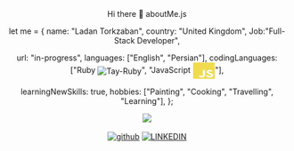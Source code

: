 <div align="center">
 Hi there 👋
 aboutMe.js
 <div align="center">

let me = {
name: "Ladan Torkzaban",
country: "United Kingdom",
Job:"Full-Stack Developer",
  

url: "in-progress",
languages: ["English", "Persian"],
codingLanguages: ["Ruby <img align="center" alt="Tay-Ruby" height="30" width="40" src="https://cdn.jsdelivr.net/gh/devicons/devicon/icons/ruby/ruby-original.svg">", "JavaScript <img align="center" alt="Tay-Js" height="30" width="40" src="https://raw.githubusercontent.com/devicons/devicon/master/icons/javascript/javascript-plain.svg">"],

learningNewSkills: true,
hobbies: ["Painting",  "Cooking", "Travelling", "Learning"],
 };
                                          
<!--
**ladantork/ladantork** is a ✨ _special_ ✨ repository because its `README.md` (this file) appears on your GitHub profile.

-->
 <div align="center">

![](https://komarev.com/ghpvc/?username=your-github-ladantork&color=dc143c)


[![github](https://img.shields.io/badge/GitHub-000000?style=for-the-badge&logo=GitHub&logoColor=white)](https://github.com/ladantork ) [![LINKEDIN](https://img.shields.io/badge/LinkedIn-0077B5?style=for-the-badge&logo=linkedin&logoColor=white)](https://www.linkedin.com/in/ladan-torkzaban-97867259/)

